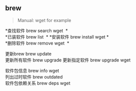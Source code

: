 ## brew
> Manual:  wget for example

*查找软件   brew search wget  *            
*已装软件   brew list         *
*安装软件   brew install wget *     
*删除软件   brew remove wget  *
 
 更新brew       brew update    
 更新所有软件   brew upgrade 
 更新指定软件   brew upgrade wget

 软件包信息     brew info wget  
 列出过时软件   brew outdated     
 软件包依赖关系 brew deps wget
  

 































